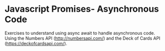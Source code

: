 # Javascript Promises- Asynchronous Code
Exercises to understand using async await to handle asynchronous code. Using the Numbers API (http://numbersapi.com/)  and the Deck of Cards API (https://deckofcardsapi.com/). 
